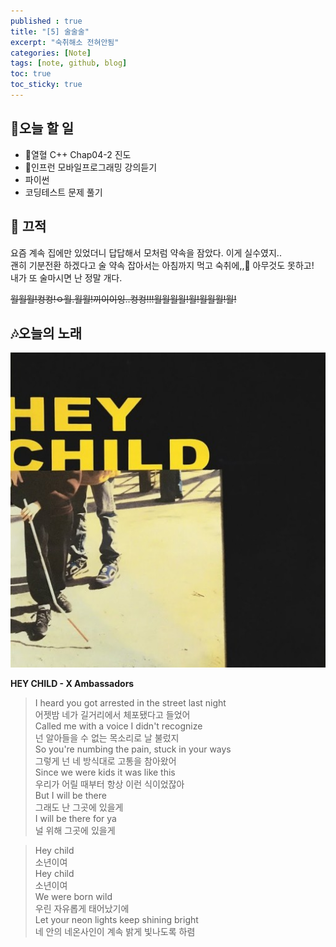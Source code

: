 ```yaml
---
published : true
title: "[5] 술술술"
excerpt: "숙취해소 전혀안됨"
categories: [Note]
tags: [note, github, blog]
toc: true
toc_sticky: true
---
```


## 🔖오늘 할 일

+ 🚨열혈 C++ Chap04-2 진도 
+ 🚨인프런 모바일프로그래밍 강의듣기  
+ 파이썬  
+ 코딩테스트 문제 풀기 



## 📓 끄적  

요즘 계속 집에만 있었더니 답답해서 모처럼 약속을 잠았다. 이게 실수였지..  
괜히 기분전환 하겠다고 술 약속 잡아서는 아침까지 먹고 숙취에,,🤮 아무것도 못하고!  
내가 또 술마시면 난 정말 개다.  

~~월월월!컹컹!ㅇ월.월월!끼이이잉..컹컹!!!월월월월!월!월월월!월!~~




## 🎶오늘의 노래

![fail to bring image](/assets/Image/heychild.jpg)  

<strong>HEY CHILD - X Ambassadors</strong>  

> I heard you got arrested in the street last night  
> 어젯밤 네가 길거리에서 체포됐다고 들었어  
> Called me with a voice I didn't recognize  
> 넌 알아들을 수 없는 목소리로 날 불렀지  
> So you're numbing the pain, stuck in your ways  
> 그렇게 넌 네 방식대로 고통을 참아왔어  
> Since we were kids it was like this  
> 우리가 어릴 때부터 항상 이런 식이었잖아  
> But I will be there  
> 그래도 난 그곳에 있을게  
> I will be there for ya  
> 널 위해 그곳에 있을게  

> Hey child  
> 소년이여  
> Hey child  
> 소년이여  
> We were born wild  
> 우린 자유롭게 태어났기에  
> Let your neon lights keep shining bright  
> 네 안의 네온사인이 계속 밝게 빛나도록 하렴  



